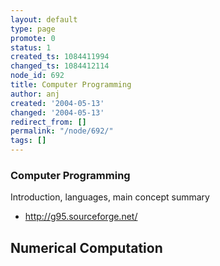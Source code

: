 ```yaml
---
layout: default
type: page
promote: 0
status: 1
created_ts: 1084411994
changed_ts: 1084412114
node_id: 692
title: Computer Programming
author: anj
created: '2004-05-13'
changed: '2004-05-13'
redirect_from: []
permalink: "/node/692/"
tags: []
---
```

### Computer Programming
Introduction, languages, main concept summary
* <http://g95.sourceforge.net/>

## Numerical Computation
